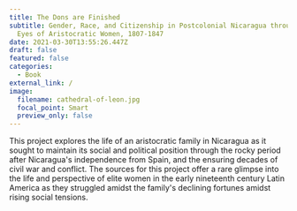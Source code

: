 ```yaml
---
title: The Dons are Finished
subtitle: Gender, Race, and Citizenship in Postcolonial Nicaragua through the
  Eyes of Aristocratic Women, 1807-1847
date: 2021-03-30T13:55:26.447Z
draft: false
featured: false
categories:
  - Book
external_link: /
image:
  filename: cathedral-of-leon.jpg
  focal_point: Smart
  preview_only: false
---
```

This project explores the life of an aristocratic family in Nicaragua as it sought to maintain its social and political position through the rocky period after Nicaragua's independence from Spain, and the ensuring decades of civil war and conflict. The sources for this project offer a rare glimpse into the life and perspective of elite women in the early nineteenth century Latin America as they struggled amidst the family's declining fortunes amidst rising social tensions.